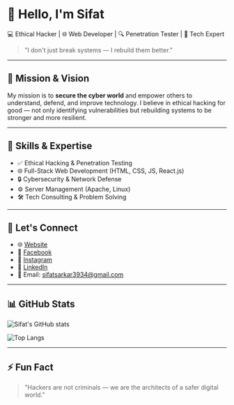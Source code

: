 # 👋 Hello, I'm Sifat

💻 Ethical Hacker | 🌐 Web Developer | 🔍 Penetration Tester | 🧠 Tech Expert

> "I don't just break systems — I rebuild them better."

---

## 🎯 Mission & Vision

My mission is to **secure the cyber world** and empower others to understand, defend, and improve technology. I believe in ethical hacking for good — not only identifying vulnerabilities but rebuilding systems to be stronger and more resilient.

---

## 🚀 Skills & Expertise

- ✅ Ethical Hacking & Penetration Testing
- 🌐 Full-Stack Web Development (HTML, CSS, JS, React.js)
- 🔒 Cybersecurity & Network Defense
- ⚙️ Server Management (Apache, Linux)
- 🛠 Tech Consulting & Problem Solving

---

## 🔗 Let's Connect

- 🌐 [Website](https://sifat-mdsafitmia.github.io)
- 📘 [Facebook](https://facebook.com/sifat.pr)
- 📸 [Instagram](https://instagram.com/sifat.pr)
- 💼 [LinkedIn](https://linkedin.com/in/sifat-pr)
- 📧 Email: sifatsarkar3934@gmail.com

---

## 📊 GitHub Stats

![Sifat's GitHub stats](https://git-stats-gone.vercel.app/api?username=sifat-pr&show_icons=true&theme=tokyonight)

![Top Langs](https://git-stats-gone.vercel.app/api/top-langs/?username=sifat-pr&layout=compact&theme=tokyonight)

---

## ⚡ Fun Fact

> "Hackers are not criminals — we are the architects of a safer digital world."

